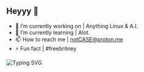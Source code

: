 ## Heyyy 👋

- 🔭 I’m currently working on |  Anything Linux & A.I.
- 🌱 I’m currently learning |  Alot.
- 📫 How to reach me |  notCASE@proton.me
- ⚡ Fun fact |  #freebritney


![Typing SVG](https://readme-typing-svg.herokuapp.com/?lines=It%27s+not+possible...|%22No.+It%27s+necessary.%22&center=true&width=500&height=50&color=00FF00)
